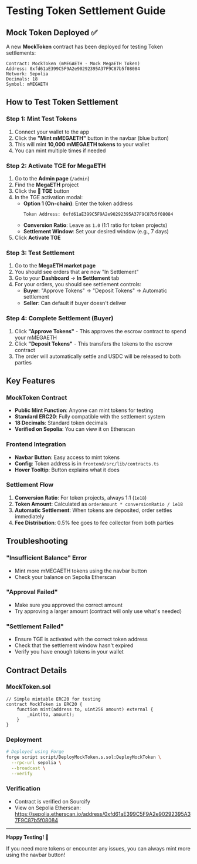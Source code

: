 # Testing Token Settlement Guide

## Mock Token Deployed ✅

A new **MockToken** contract has been deployed for testing Token settlements:

```
Contract: MockToken (mMEGAETH - Mock MegaETH Token)
Address: 0xfd61aE399C5F9A2e90292395A37F9C87b5f08084
Network: Sepolia
Decimals: 18
Symbol: mMEGAETH
```

## How to Test Token Settlement

### Step 1: Mint Test Tokens
1. Connect your wallet to the app
2. Click the **"Mint mMEGAETH"** button in the navbar (blue button)
3. This will mint **10,000 mMEGAETH tokens** to your wallet
4. You can mint multiple times if needed

### Step 2: Activate TGE for MegaETH
1. Go to the **Admin page** (`/admin`)
2. Find the **MegaETH** project
3. Click the **🚀 TGE** button
4. In the TGE activation modal:
   - **Option 1 (On-chain)**: Enter the token address
     ```
     Token Address: 0xfd61aE399C5F9A2e90292395A37F9C87b5f08084
     ```
   - **Conversion Ratio**: Leave as `1.0` (1:1 ratio for token projects)
   - **Settlement Window**: Set your desired window (e.g., 7 days)
5. Click **Activate TGE**

### Step 3: Test Settlement
1. Go to the **MegaETH market page**
2. You should see orders that are now "In Settlement"
3. Go to your **Dashboard** → **In Settlement** tab
4. For your orders, you should see settlement controls:
   - **Buyer**: "Approve Tokens" → "Deposit Tokens" → Automatic settlement
   - **Seller**: Can default if buyer doesn't deliver

### Step 4: Complete Settlement (Buyer)
1. Click **"Approve Tokens"** - This approves the escrow contract to spend your mMEGAETH
2. Click **"Deposit Tokens"** - This transfers the tokens to the escrow contract
3. The order will automatically settle and USDC will be released to both parties

## Key Features

### MockToken Contract
- **Public Mint Function**: Anyone can mint tokens for testing
- **Standard ERC20**: Fully compatible with the settlement system
- **18 Decimals**: Standard token decimals
- **Verified on Sepolia**: You can view it on Etherscan

### Frontend Integration
- **Navbar Button**: Easy access to mint tokens
- **Config**: Token address is in `frontend/src/lib/contracts.ts`
- **Hover Tooltip**: Button explains what it does

### Settlement Flow
1. **Conversion Ratio**: For token projects, always 1:1 (`1e18`)
2. **Token Amount**: Calculated as `orderAmount * conversionRatio / 1e18`
3. **Automatic Settlement**: When tokens are deposited, order settles immediately
4. **Fee Distribution**: 0.5% fee goes to fee collector from both parties

## Troubleshooting

### "Insufficient Balance" Error
- Mint more mMEGAETH tokens using the navbar button
- Check your balance on Sepolia Etherscan

### "Approval Failed"
- Make sure you approved the correct amount
- Try approving a larger amount (contract will only use what's needed)

### "Settlement Failed"
- Ensure TGE is activated with the correct token address
- Check that the settlement window hasn't expired
- Verify you have enough tokens in your wallet

## Contract Details

### MockToken.sol
```solidity
// Simple mintable ERC20 for testing
contract MockToken is ERC20 {
    function mint(address to, uint256 amount) external {
        _mint(to, amount);
    }
}
```

### Deployment
```bash
# Deployed using Forge
forge script script/DeployMockToken.s.sol:DeployMockToken \
  --rpc-url sepolia \
  --broadcast \
  --verify
```

### Verification
- Contract is verified on Sourcify
- View on Sepolia Etherscan: https://sepolia.etherscan.io/address/0xfd61aE399C5F9A2e90292395A37F9C87b5f08084

---

**Happy Testing! 🚀**

If you need more tokens or encounter any issues, you can always mint more using the navbar button!

